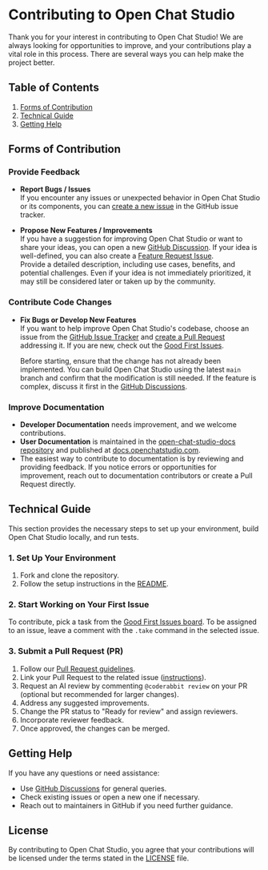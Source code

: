# Contributing to Open Chat Studio

Thank you for your interest in contributing to Open Chat Studio! We are always looking for opportunities to improve, and your contributions play a vital role in this process. There are several ways you can help make the project better.

## Table of Contents
1. [Forms of Contribution](#forms-of-contribution)
2. [Technical Guide](#technical-guide)
3. [Getting Help](#getting-help)

## Forms of Contribution

### Provide Feedback

- **Report Bugs / Issues**  
  If you encounter any issues or unexpected behavior in Open Chat Studio or its components, you can [create a new issue](https://github.com/dimagi/open-chat-studio/issues) in the GitHub issue tracker.

- **Propose New Features / Improvements**  
  If you have a suggestion for improving Open Chat Studio or want to share your ideas, you can open a new [GitHub Discussion](https://github.com/dimagi/open-chat-studio/discussions). If your idea is well-defined, you can also create a [Feature Request Issue](https://github.com/dimagi/open-chat-studio/issues/new?labels=enhancement%2Cfeature&template=feature_request.yml).  
  Provide a detailed description, including use cases, benefits, and potential challenges. Even if your idea is not immediately prioritized, it may still be considered later or taken up by the community.

### Contribute Code Changes

- **Fix Bugs or Develop New Features**  
  If you want to help improve Open Chat Studio's codebase, choose an issue from the [GitHub Issue Tracker](https://github.com/dimagi/open-chat-studio/issues) and [create a Pull Request](./CONTRIBUTING_PR.md) addressing it. If you are new, check out the [Good First Issues](https://github.com/orgs/dimagi/projects/3/views/1?filterQuery=label%3A%22good+first+issue%22).
  
  Before starting, ensure that the change has not already been implemented. You can build Open Chat Studio using the latest `main` branch and confirm that the modification is still needed. If the feature is complex, discuss it first in the [GitHub Discussions](https://github.com/dimagi/open-chat-studio/discussions).

### Improve Documentation

- **Developer Documentation** needs improvement, and we welcome contributions.
- **User Documentation** is maintained in the [open-chat-studio-docs repository](https://github.com/dimagi/open-chat-studio-docs) and published at [docs.openchatstudio.com](https://docs.openchatstudio.com/).
- The easiest way to contribute to documentation is by reviewing and providing feedback. If you notice errors or opportunities for improvement, reach out to documentation contributors or create a Pull Request directly.

## Technical Guide

This section provides the necessary steps to set up your environment, build Open Chat Studio locally, and run tests.

### 1. Set Up Your Environment

1. Fork and clone the repository.
2. Follow the setup instructions in the [README](README.md).

### 2. Start Working on Your First Issue

To contribute, pick a task from the [Good First Issues board](https://github.com/orgs/dimagi/projects/3/views/1?filterQuery=label%3A%22good+first+issue%22). To be assigned to an issue, leave a comment with the `.take` command in the selected issue.

### 3. Submit a Pull Request (PR)

1. Follow our [Pull Request guidelines](https://github.com/dimagi/open-chat-studio/blob/master/CONTRIBUTING_PR.md).
2. Link your Pull Request to the related issue ([instructions](https://docs.github.com/en/issues/tracking-your-work-with-issues/linking-a-pull-request-to-an-issue#manually-linking-a-pull-request-to-an-issue-using-the-pull-request-sidebar)).
3. Request an AI review by commenting `@coderabbit review` on your PR (optional but recommended for larger changes).
4. Address any suggested improvements.
5. Change the PR status to "Ready for review" and assign reviewers.
6. Incorporate reviewer feedback.
7. Once approved, the changes can be merged.

## Getting Help

If you have any questions or need assistance:
- Use [GitHub Discussions](https://github.com/dimagi/open-chat-studio/discussions) for general queries.
- Check existing issues or open a new one if necessary.
- Reach out to maintainers in GitHub if you need further guidance.

## License

By contributing to Open Chat Studio, you agree that your contributions will be licensed under the terms stated in the [LICENSE](./LICENSE) file.
